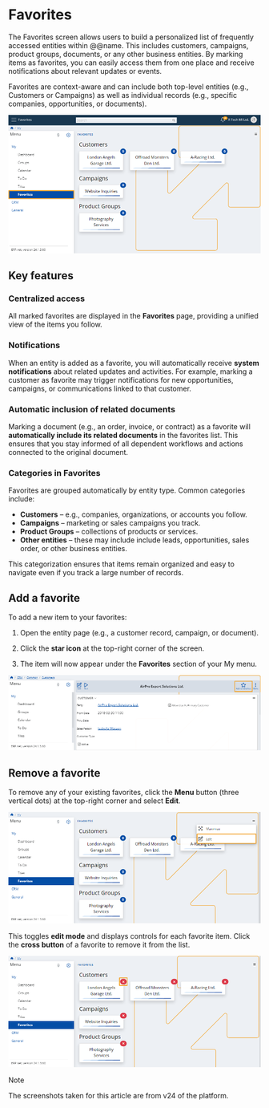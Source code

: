 # Favorites

The Favorites screen allows users to build a personalized list of frequently accessed entities within @@name. This includes customers, campaigns, product groups, documents, or any other business entities. By marking items as favorites, you can easily access them from one place and receive notifications about relevant updates or events.

Favorites are context-aware and can include both top-level entities (e.g., Customers or Campaigns) as well as individual records (e.g., specific companies, opportunities, or documents).

![pictures](pictures/Favorites_view.png)

## Key features

### Centralized access

All marked favorites are displayed in the **Favorites** page, providing a unified view of the items you follow.

### Notifications

When an entity is added as a favorite, you will automatically receive **system notifications** about related updates and activities. For example, marking a customer as favorite may trigger notifications for new opportunities, campaigns, or communications linked to that customer.

### Automatic inclusion of related documents

Marking a document (e.g., an order, invoice, or contract) as a favorite will **automatically include its related documents** in the favorites list. This ensures that you stay informed of all dependent workflows and actions connected to the original document.

### Categories in Favorites

Favorites are grouped automatically by entity type. Common categories include:

- **Customers** – e.g., companies, organizations, or accounts you follow.
- **Campaigns** – marketing or sales campaigns you track.
- **Product Groups** – collections of products or services.
- **Other entities** – these may include  include leads, opportunities, sales order, or other business entities.

This categorization ensures that items remain organized and easy to navigate even if you track a large number of records.

## Add a favorite

To add a new item to your favorites:

1. Open the entity page (e.g., a customer record, campaign, or document).

2. Click the **star icon** at the top-right corner of the screen.

3. The item will now appear under the **Favorites** section of your My menu.

![pictures](pictures/Favorites_add.png)

## Remove a favorite

To remove any of your existing favorites, click the **Menu** button (three vertical dots) at the top-right corner and select **Edit**.

![pictures](pictures/Favorites_edit.png)

This toggles **edit mode** and displays controls for each favorite item. Click the **cross button** of a favorite to remove it from the list.

![pictures](pictures/Favorites_remove_x.png)

> [!NOTE]
> 
> The screenshots taken for this article are from v24 of the platform.

